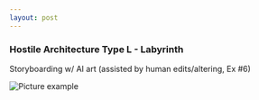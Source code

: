 ```yaml
---
layout: post
---
```

### Hostile Architecture Type L - Labyrinth
Storyboarding w/ AI art (assisted by human edits/altering, Ex #6)

![Picture example](https://mwmxyz.github.io/web-presentation/images/Bitsy_Storyboard.png)

